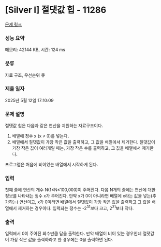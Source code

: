 # [Silver I] 절댓값 힙 - 11286 

[문제 링크](https://www.acmicpc.net/problem/11286) 

### 성능 요약

메모리: 42144 KB, 시간: 124 ms

### 분류

자료 구조, 우선순위 큐

### 제출 일자

2025년 5월 12일 17:10:09

### 문제 설명

<p style="user-select: auto !important;">절댓값 힙은 다음과 같은 연산을 지원하는 자료구조이다.</p>

<ol style="user-select: auto !important;">
	<li style="user-select: auto !important;">배열에 정수 x (x ≠ 0)를 넣는다.</li>
	<li style="user-select: auto !important;">배열에서 절댓값이 가장 작은 값을 출력하고, 그 값을 배열에서 제거한다. 절댓값이 가장 작은 값이 여러개일 때는, 가장 작은 수를 출력하고, 그 값을 배열에서 제거한다.</li>
</ol>

<p style="user-select: auto !important;">프로그램은 처음에 비어있는 배열에서 시작하게 된다.</p>

### 입력 

 <p style="user-select: auto !important;">첫째 줄에 연산의 개수 N(1≤N≤100,000)이 주어진다. 다음 N개의 줄에는 연산에 대한 정보를 나타내는 정수 x가 주어진다. 만약 x가 0이 아니라면 배열에 x라는 값을 넣는(추가하는) 연산이고, x가 0이라면 배열에서 절댓값이 가장 작은 값을 출력하고 그 값을 배열에서 제거하는 경우이다. 입력되는 정수는 -2<sup style="user-select: auto !important;">31</sup>보다 크고, 2<sup style="user-select: auto !important;">31</sup>보다 작다.</p>

### 출력 

 <p style="user-select: auto !important;">입력에서 0이 주어진 회수만큼 답을 출력한다. 만약 배열이 비어 있는 경우인데 절댓값이 가장 작은 값을 출력하라고 한 경우에는 0을 출력하면 된다.</p>


